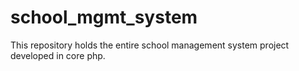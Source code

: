 # school_mgmt_system
This repository holds the entire school management system project developed in core php.

